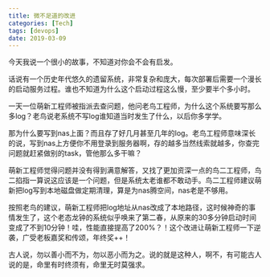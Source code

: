 ```yaml
---
title: 微不足道的改进
categories: [Tech]
tags: [devops]
date: 2019-03-09
---
```


今天我说一个很小的故事，不知道对你会不会有启发。

话说有一个历史年代悠久的遗留系统，非常复杂和庞大，每次部署后需要一个漫长的启动服务过程。谁也不知道为什么这个启动过程这么慢，至少要半个多小时。

一天一位萌新工程师被指派去查问题，他问老鸟工程师，为什么这个系统要写那么多log？老鸟说老系统不写log谁知道当时发生了什么，以后你多学学。

那为什么要写到nas上面？而且存了好几月甚至几年的log。老鸟工程师意味深长的说，写到nas上方便你不用登录到服务器啊，存的越多当然线索就越多，你查完问题就赶紧做别的task，管他那么多干嘛？

萌新工程师觉得问题并没有得到满意解答，又找了更加资深一点的鸟二工程师，鸟二掐指一算说这应该是一个问题，但是系统太老谁都不敢动手。鸟二工程师建议萌新把log写到本地磁盘做定期清理，算是为nas腾空间，nas老是不够用。

按照老鸟的建议，萌新工程师把log地址从nas改成了本地路径，这时候神奇的事情发生了，这个老态龙钟的系统似乎唤来了第二春，从原来的30多分钟启动时间变成了不到10分钟！哇，性能直接提高了200%？！这个改进让萌新工程师一下逆袭，广受老板嘉奖和传颂，年终奖++！

古人说，勿以善小而不为，勿以恶小而为之。说的就是这种人，啊不，有可能古人说的是，命里有时终须有，命里无时莫强求。